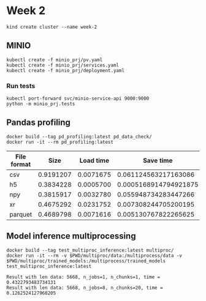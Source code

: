 # Week 2

```
kind create cluster --name week-2
```

## MINIO
```
kubectl create -f minio_prj/pv.yaml
kubectl create -f minio_prj/services.yaml
kubectl create -f minio_prj/deployment.yaml
```

### Run tests

```
kubectl port-forward svc/minio-service-api 9000:9000
python -m minio_prj.tests
```

## Pandas profiling

```
docker build --tag pd_profiling:latest pd_data_check/
docker run -it --rm pd_profiling:latest
```

File format | Size | Load time | Save time
--- | --- | --- | --- |
csv | 0.9191207 | 0.0071675 | 0.061124563217163086
h5 | 0.3834228 | 0.0005700 | 0.0005168914794921875
npy | 0.3815917 | 0.0032780 | 0.055948734283447266
xr | 0.4675292 | 0.0231752 | 0.007308244705200195
parquet | 0.4689798 | 0.0071616 | 0.005130767822265625


## Model inference multiprocessing

```
docker build --tag test_multiproc_inference:latest multiproc/
docker run -it --rm -v $PWD/multiproc/data:/multiprocess/data -v $PWD/multiproc/trained_models:/multiprocess/trained_models test_multiproc_inference:latest
```

```
Result with len data: 5668, n_jobs=1, n_chunks=1, time = 0.4322793483734131
Result with len data: 5668, n_jobs=8, n_chunks=20, time = 0.1262524127960205
```
